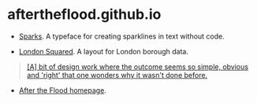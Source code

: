 # aftertheflood.github.io

 * <a href="https://github.com/aftertheflood/sparks">Sparks</a>. A typeface for creating sparklines in text without code.

 * <a href="https://github.com/aftertheflood/londonsquared">London Squared</a>. A layout for London borough data. 
> <a href="https://www.cityofsound.com/blog/2015/09/sketchbook-london-squared-with-after-the-flood.html">\[A\] bit of design work where the outcome seems so simple, obvious and 'right' that one wonders why it wasn't done before.</a>

 * <a href="https://www.aftertheflood.com">After the Flood homepage</a>.
